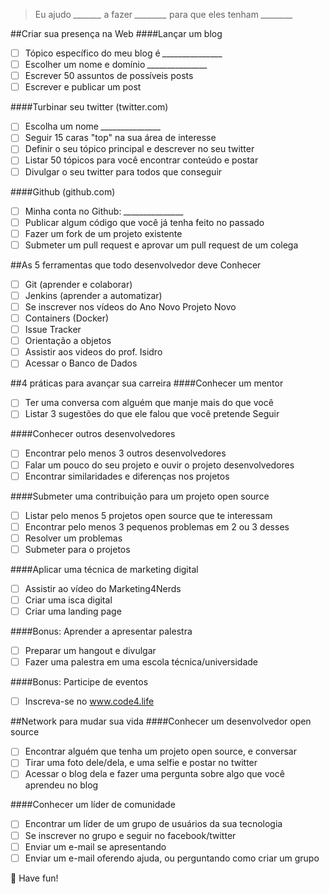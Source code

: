 > Eu ajudo *_______* a fazer *________* para que eles tenham *________*

##Criar sua presença na Web
####Lançar um blog
- [ ] Tópico específico do meu blog é *_______________*
- [ ] Escolher um nome e domínio *_______________*
- [ ] Escrever 50 assuntos de possíveis posts
- [ ] Escrever e publicar um post

####Turbinar seu twitter (twitter.com)
- [ ] Escolha um nome *_______________*
- [ ] Seguir 15 caras "top" na sua área de interesse
- [ ] Definir o seu tópico principal e descrever no seu twitter
- [ ] Listar 50 tópicos para você encontrar conteúdo e postar
- [ ] Divulgar o seu twitter para todos que conseguir

####Github (github.com)
- [ ] Minha conta no Github: *_______________*
- [ ] Publicar algum código que você já tenha feito no passado
- [ ] Fazer um fork de um projeto existente
- [ ] Submeter um pull request e aprovar um pull request de um colega

##As 5 ferramentas que todo desenvolvedor deve Conhecer
- [ ] Git (aprender e colaborar)
- [ ] Jenkins (aprender a automatizar)
- [ ] Se inscrever nos vídeos do Ano Novo Projeto Novo
- [ ] Containers (Docker)
- [ ] Issue Tracker
- [ ] Orientação a objetos
- [ ] Assistir aos videos do prof. Isidro
- [ ] Acessar o Banco de Dados

##4 práticas para avançar sua carreira
####Conhecer um mentor
- [ ] Ter uma conversa com alguém que manje mais do que você
- [ ] Listar 3 sugestões do que ele falou que você pretende Seguir

####Conhecer outros desenvolvedores
- [ ] Encontrar pelo menos 3 outros desenvolvedores
- [ ] Falar um pouco do seu projeto e ouvir o projeto desenvolvedores
- [ ] Encontrar similaridades e diferenças nos projetos

####Submeter uma contribuição para um projeto open source
- [ ] Listar pelo menos 5 projetos open source que te interessam
- [ ] Encontrar pelo menos 3 pequenos problemas em 2 ou 3 desses
- [ ] Resolver um problemas
- [ ] Submeter para o projetos

####Aplicar uma técnica de marketing digital
- [ ] Assistir ao vídeo do Marketing4Nerds
- [ ] Criar uma isca digital
- [ ] Criar uma landing page

####Bonus: Aprender a apresentar palestra
- [ ] Preparar um hangout e divulgar
- [ ] Fazer uma palestra em uma escola técnica/universidade

####Bonus: Participe de eventos
- [ ] Inscreva-se no www.code4.life

##Network para mudar sua vida
####Conhecer um desenvolvedor open source
- [ ] Encontrar alguém que tenha um projeto open source, e conversar
- [ ] Tirar uma foto dele/dela, e uma selfie e postar no twitter
- [ ] Acessar o blog dela e fazer uma pergunta sobre algo que você aprendeu no blog

####Conhecer um líder de comunidade
- [ ] Encontrar um líder de um grupo de usuários da sua tecnologia
- [ ] Se inscrever no grupo e seguir no facebook/twitter
- [ ] Enviar um e-mail se apresentando
- [ ] Enviar um e-mail oferendo ajuda, ou perguntando como criar um grupo

:metal: Have fun!
